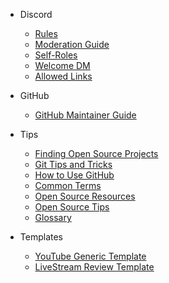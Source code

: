 <!-- markdownlint-disable-next-line -->
- Discord
  - [Rules](/discord/discord-readme.md)
  - [Moderation Guide](/moderators/discord.md)
  - [Self-Roles](/discord/roles.md)
  - [Welcome DM](/mee6/welcome-dm.md)
  - [Allowed Links](/nightbot/allowed-links.md)

- GitHub
  - [GitHub Maintainer Guide](/moderators/github.md)

- Tips
  - [Finding Open Source Projects](/tips/finding-open-source-projects.md)
  - [Git Tips and Tricks](/tips/git.md)
  - [How to Use GitHub](/tips/githubtips.md)
  - [Common Terms](/tips/glossary.md)
  - [Open Source Resources](/tips/OpenSourceResources.md)
  - [Open Source Tips](/tips/OpenSourceTips.md)
  - [Glossary](/tips/glossary.md)

- Templates
  - [YouTube Generic Template](/youtube/generic.md)
  - [LiveStream Review Template](/youtube/livestream.md)
